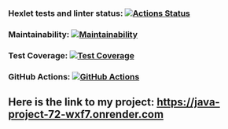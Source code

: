### Hexlet tests and linter status: [![Actions Status](https://github.com/maxtiish/java-project-72/actions/workflows/hexlet-check.yml/badge.svg)](https://github.com/maxtiish/java-project-72/actions)
### Maintainability: [![Maintainability](https://api.codeclimate.com/v1/badges/5db4713cb5c5014898c5/maintainability)](https://codeclimate.com/github/maxtiish/java-project-72/maintainability)
### Test Coverage: [![Test Coverage](https://api.codeclimate.com/v1/badges/5db4713cb5c5014898c5/test_coverage)](https://codeclimate.com/github/maxtiish/java-project-72/test_coverage)
### GitHub Actions: [![GitHub Actions](https://github.com/maxtiish/java-project-71/actions/workflows/main.yml/badge.svg?event=push)](https://github.com/maxtiish/java-project-72/actions/workflows/main.yml)

## Here is the link to my project: https://java-project-72-wxf7.onrender.com
